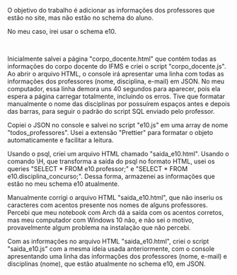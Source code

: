 <p>O objetivo do trabalho é adicionar as informações dos professores que estão no site, mas não estão no schema do aluno.</p>
<p>No meu caso, irei usar o schema e10.</p>
<br>
<p>Inicialmente salvei a página "corpo_docente.html" que contém todas as informações do corpo docente do IFMS e criei o script "corpo_docente.js". Ao abrir o arquivo HTML, o console irá apresentar uma linha com todas as informações dos professores (nome, disciplina, e-mail) em JSON. No meu computador, essa linha demora uns 40 segundos para aparecer, pois ela espera a página carregar totalmente, incluindo os erros. Tive que formatar manualmente o nome das disciplinas por possuírem espaços antes e depois das barras, para seguir o padrão do script SQL enviado pelo professor.</p>
<p>Copiei o JSON no console e salvei no script "e10.js" em uma array de nome "todos_professores". Usei a extensão "Prettier" para formatar o objeto automaticamente e facilitar a leitura.</p>
<p>Usando o psql, criei um arquivo HTML chamado "saida_e10.html". Usando o comando \H, que transforma a saída do psql no formato HTML, usei os queries "SELECT * FROM e10.professor;" e "SELECT * FROM e10.disciplina_concurso;". Dessa forma, armazenei as informações que estão no meu schema e10 atualmente.</p>
<p>Manualmente corrigi o arquivo HTML "saida_e10.html", que não inseriu os caracteres com acentos presente nos nomes de alguns professores. Percebi que meu notebook com Arch dá a saída com os acentos corretos, mas meu computador com Windows 10 não, e não sei o motivo, provavelmente algum problema na instalação que não percebi.</p>
<p>Com as informações no arquivo HTML "saida_e10.html", criei o script "saida_e10.js" com a mesma ideia usada anteriormente, com o console apresentando uma linha das informações dos professores (nome, e-mail) e disciplinas (nome), que estão atualmente no schema e10, em JSON.</p>
<!-- <p>A estratégia para inserir as informações evitando repetições é alterar a coluna "email" adicionando o constraint "UNIQUE". No sistema do IFMS, não pode haver e-mails com o mesmo nome. Dessa forma, quando há um aluno/professor com os mesmos primeiro e último nomes, o sistema automaticamente adiciona um número após o último nome no e-mail da pessoa.</p>

Essa ideia iria contra a proposta do trabalho, onde só devemos usar os comandos INSERT e UPDATE.

-->

<p>O script "e10.js" será responsável por criar o script SQL "e10.sql" contendo somente as informações que faltam no meu schema, além de inserir corretamente a coluna "disciplina_concurso" na table "e10.professor".</p>
<p>Para isso, ele irá comparar os resultados dos scripts "corpo_docente.js" e "saida_e10.js", adicionando apenas os faltantes. Primeiro irá adicionar as disciplinas, depois os professores, e por fim, os IDs das disciplinas como foreign keys na tabela de professores.</p>
<p>Para rodar o script "e10.js", utilizei o Node.js v18.18.2 (provavelmente a versão não vai mudar o resultado).</p>
<p>O script SQL "e10.sql" é o resultado do script "e10.js" com a formatação do "Prettier". No fim, há um query comentado que tem a saída exatamente igual à tabela encontrada na seção "Corpo Docente" do nosso campus. Está comentado porque foge das regras do trabalho, mas utilizei ele para verificar se o resultado estava correto.</p>